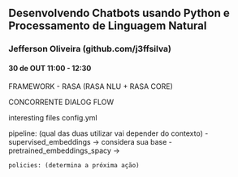

## Desenvolvendo Chatbots usando Python e Processamento de Linguagem Natural
### Jefferson Oliveira (github.com/j3ffsilva)
#### 30 de OUT 11:00 - 12:30

FRAMEWORK - RASA (RASA NLU + RASA CORE)

CONCORRENTE DIALOG FLOW

interesting files
config.yml

pipeline: (qual das duas utilizar vai depender do contexto)
    - supervised_embeddings -> considera sua base
    - pretrained_embeddings_spacy -> 

    policies: (determina a próxima ação)